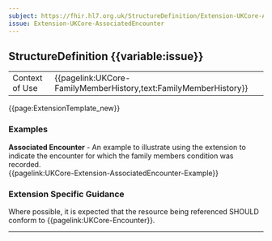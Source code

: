 ```yaml
---
subject: https://fhir.hl7.org.uk/StructureDefinition/Extension-UKCore-AssociatedEncounter
issue: Extension-UKCore-AssociatedEncounter
---
```

## StructureDefinition {{variable:issue}}

<table id="addToTranspose">
<tr><td>Context of Use</td>
<td>{{pagelink:UKCore-FamilyMemberHistory,text:FamilyMemberHistory}}</td>
</tr>
</table>

{{page:ExtensionTemplate_new}}

<div id="Examples" class="tabcontent">
  <h3>Examples</h3>
  <b>Associated Encounter</b> - An example to illustrate using the extension to indicate the encounter for which the family members condition was recorded.<br>
{{pagelink:UKCore-Extension-AssociatedEncounter-Example}}
</div>

<h3 id="guidance-associatedencounter">Extension Specific Guidance</h3>

Where possible, it is expected that the resource being referenced SHOULD conform to {{pagelink:UKCore-Encounter}}.

---
